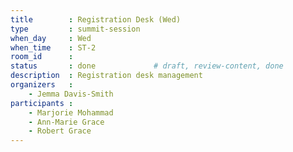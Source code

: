 ```yaml
---
title        : Registration Desk (Wed)
type         : summit-session
when_day     : Wed
when_time    : ST-2
room_id      : 
status       : done             # draft, review-content, done
description  : Registration desk management
organizers   :
    - Jemma Davis-Smith
participants :
    - Marjorie Mohammad
    - Ann-Marie Grace
    - Robert Grace
---
```


